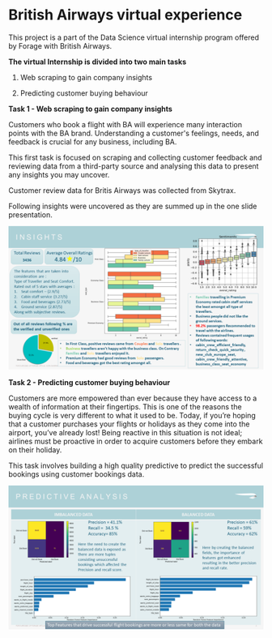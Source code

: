 # British Airways virtual experience 
 
This project is a part of the Data Science virtual internship program offered by Forage with British Airways.

**The virtual Internship is divided into two main tasks**

1. Web scraping to gain company insights

2. Predicting customer buying behaviour

**Task 1 - Web scraping to gain company insights**

Customers who book a flight with BA will experience many interaction points with the BA brand. Understanding a customer's feelings, needs, and feedback is crucial for any business, including BA.

This first task is focused on scraping and collecting customer feedback and reviewing data from a third-party source and analysing this data to present any insights you may uncover.

Customer review data for Britis Airways was collected from Skytrax.

Following insights were uncovered as they are summed up in the one slide presentation.

<img src="https://github.com/shubhamgogri/British-Airways-virtual-experience-/blob/main/Task1/presentation/Slide2.PNG" name="image-name">

**Task 2 - Predicting customer buying behaviour**

Customers are more empowered than ever because they have access to a wealth of information at their fingertips. This is one of the reasons the buying cycle is very different to what it used to be. Today, if you’re hoping that a customer purchases your flights or holidays as they come into the airport, you’ve already lost! Being reactive in this situation is not ideal; airlines must be proactive in order to acquire customers before they embark on their holiday.

This task involves building a high quality predictive to predict the successful bookings using customer bookings data.

<img src="https://github.com/shubhamgogri/British-Airways-virtual-experience-/blob/main/Task2/presentation/Slide2.PNG" name="image-name">
